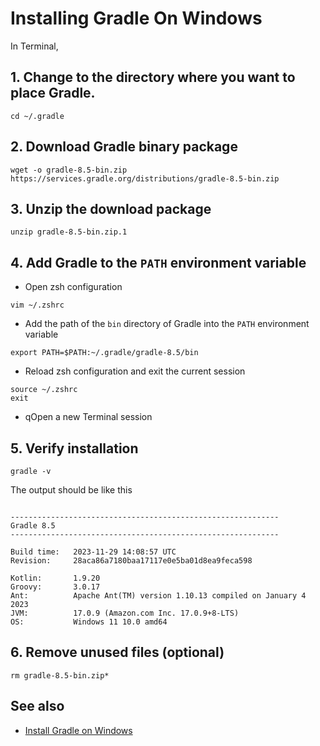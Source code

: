 # Installing Gradle On Windows

In Terminal,

## 1. Change to the directory where you want to place Gradle.

```shell
cd ~/.gradle
```

## 2. Download Gradle binary package

```shell
wget -o gradle-8.5-bin.zip https://services.gradle.org/distributions/gradle-8.5-bin.zip
```

## 3. Unzip the download package

```shell
unzip gradle-8.5-bin.zip.1
```

## 4. Add Gradle to the `PATH` environment variable

- Open zsh configuration

```shell
vim ~/.zshrc
```

- Add the path of the `bin` directory of Gradle into the `PATH` environment variable

```shell
export PATH=$PATH:~/.gradle/gradle-8.5/bin
```

- Reload zsh configuration and exit the current session

```shell
source ~/.zshrc
exit
```

- qOpen a new Terminal session

## 5. Verify installation

```shell
gradle -v
```

The output should be like this

```

------------------------------------------------------------
Gradle 8.5
------------------------------------------------------------

Build time:   2023-11-29 14:08:57 UTC
Revision:     28aca86a7180baa17117e0e5ba01d8ea9feca598

Kotlin:       1.9.20
Groovy:       3.0.17
Ant:          Apache Ant(TM) version 1.10.13 compiled on January 4 2023
JVM:          17.0.9 (Amazon.com Inc. 17.0.9+8-LTS)
OS:           Windows 11 10.0 amd64

```

## 6. Remove unused files (optional)

```shell
rm gradle-8.5-bin.zip*
```

## See also

- [Install Gradle on Windows](windows.md)
